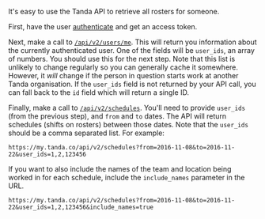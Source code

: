 It's easy to use the Tanda API to retrieve all rosters for someone.

First, have the user [authenticate](https://github.com/TandaHQ/api-v2-code-samples/tree/master/user_guides/getting_started) and get an access token.

Next, make a call to [`/api/v2/users/me`](https://my.tanda.co/api/v2/documentation#general-current-user-get). This will return you information about the currently authenticated user. One of the fields will be `user_ids`, an array of numbers. You should use this for the next step. Note that this list is unlikely to change regularly so you can generally cache it somewhere. However, it *will* change if the person in question starts work at another Tanda organisation. If the `user_ids` field is not returned by your API call, you can fall back to the `id` field which will return a single ID.

Finally, make a call to [`/api/v2/schedules`](https://my.tanda.co/api/v2/documentation#schedules-schedules-get-1). You'll need to provide `user_ids` (from the previous step), and `from` and `to` dates. The API will return schedules (shifts on rosters) between those dates. Note that the `user_ids` should be a comma separated list. For example:

```
https://my.tanda.co/api/v2/schedules?from=2016-11-08&to=2016-11-22&user_ids=1,2,123456
```

If you want to also include the names of the team and location being worked in for each schedule, include the `include_names` parameter in the URL.

```
https://my.tanda.co/api/v2/schedules?from=2016-11-08&to=2016-11-22&user_ids=1,2,123456&include_names=true
```
